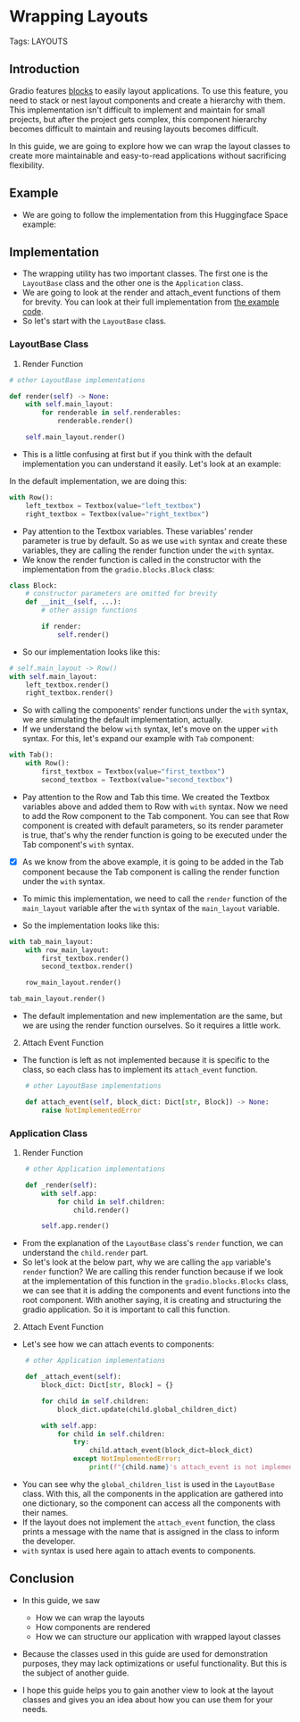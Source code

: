# Wrapping Layouts

Tags: LAYOUTS

## Introduction

Gradio features [blocks](https://www.gradio.app/docs/blocks) to easily layout applications. To use this feature, you need to stack or nest layout components and create a hierarchy with them. This implementation isn't difficult to implement and maintain for small projects, but after the project gets complex, this component hierarchy becomes difficult to maintain and reusing layouts becomes difficult.

In this guide, we are going to explore how we can wrap the layout classes to create more maintainable and easy-to-read applications without sacrificing flexibility.

## Example

- We are going to follow the implementation from this Huggingface Space example:

<gradio-app
space="WoWoWoWololo/wrapping-layouts">
</gradio-app>

## Implementation

- The wrapping utility has two important classes. The first one is the ```LayoutBase``` class and the other one is the ```Application``` class.
- We are going to look at the render and attach_event functions of them for brevity. You can look at their full implementation from [the example code](https://huggingface.co/spaces/WoWoWoWololo/wrapping-layouts/blob/main/app.py).
- So let's start with the ```LayoutBase``` class.

### LayoutBase Class

1. Render Function

```python
# other LayoutBase implementations

def render(self) -> None:
    with self.main_layout:
        for renderable in self.renderables:
            renderable.render()

    self.main_layout.render()
```

- This is a little confusing at first but if you think with the default implementation you can understand it easily. Let's look at an example:

In the default implementation, we are doing this:

```python
with Row():
    left_textbox = Textbox(value="left_textbox")
    right_textbox = Textbox(value="right_textbox")
```

- Pay attention to the Textbox variables. These variables' render parameter is true by default. So as we use ```with``` syntax and create these variables, they are calling the render function under the ```with``` syntax.
- We know the render function is called in the constructor with the implementation from the ```gradio.blocks.Block``` class:

```python
class Block:
    # constructor parameters are omitted for brevity
    def __init__(self, ...):
        # other assign functions 

        if render:
            self.render()
```

- So our implementation looks like this:

```python
# self.main_layout -> Row()
with self.main_layout:
    left_textbox.render()
    right_textbox.render()
```

- So with calling the components' render functions under the ```with``` syntax, we are simulating the default implementation, actually.
- If we understand the below ```with``` syntax, let's move on the upper ```with``` syntax. For this, let's expand our example with ```Tab``` component:

```python
with Tab():
    with Row():
        first_textbox = Textbox(value="first_textbox")
        second_textbox = Textbox(value="second_textbox")
```

- Pay attention to the Row and Tab this time. We created the Textbox variables above and added them to Row with ```with``` syntax. Now we need to add the Row component to the Tab component. You can see that Row component is created with default parameters, so its render parameter is true, that's why the render function is going to be executed under the Tab component's ```with``` syntax.
- [x] As we know from the above example, it is going to be added in the Tab component because the Tab component is calling the render function under the ```with``` syntax.
- To mimic this implementation, we need to call the ```render``` function of the ```main_layout``` variable after the ```with``` syntax of the ```main_layout``` variable.

- So the implementation looks like this:

```python
with tab_main_layout:
    with row_main_layout:
        first_textbox.render()
        second_textbox.render()

    row_main_layout.render()

tab_main_layout.render()
```

- The default implementation and new implementation are the same, but we are using the render function ourselves. So it requires a little work.

2. Attach Event Function

- The function is left as not implemented because it is specific to the class, so each class has to implement its `attach_event` function.

```python
    # other LayoutBase implementations

    def attach_event(self, block_dict: Dict[str, Block]) -> None:
        raise NotImplementedError
```

### Application Class

1. Render Function

```python
    # other Application implementations

    def _render(self):
        with self.app:
            for child in self.children:
                child.render()

        self.app.render()
```

- From the explanation of the ```LayoutBase``` class's ```render``` function, we can understand the ```child.render``` part.
- So let's look at the below part, why we are calling the ```app``` variable's ```render``` function? We are calling this render function because if we look at the implementation of this function in the ```gradio.blocks.Blocks``` class, we can see that it is adding the components and event functions into the root component. With another saying, it is creating and structuring the gradio application. So it is important to call this function.

2. Attach Event Function

- Let's see how we can attach events to components:

```python
    # other Application implementations

    def _attach_event(self):
        block_dict: Dict[str, Block] = {}

        for child in self.children:
            block_dict.update(child.global_children_dict)

        with self.app:
            for child in self.children:
                try:
                    child.attach_event(block_dict=block_dict)
                except NotImplementedError:
                    print(f"{child.name}'s attach_event is not implemented")
```

- You can see why the ```global_children_list``` is used in the ```LayoutBase``` class. With this, all the components in the application are gathered into one dictionary, so the component can access all the components with their names.
- If the layout does not implement the ```attach_event``` function, the class prints a message with the name that is assigned in the class to inform the developer.
- ```with``` syntax is used here again to attach events to components.

## Conclusion

- In this guide, we saw
  - How we can wrap the layouts
  - How components are rendered
  - How we can structure our application with wrapped layout classes

- Because the classes used in this guide are used for demonstration purposes, they may lack optimizations or useful functionality. But this is the subject of another guide.
- I hope this guide helps you to gain another view to look at the layout classes and gives you an idea about how you can use them for your needs.
